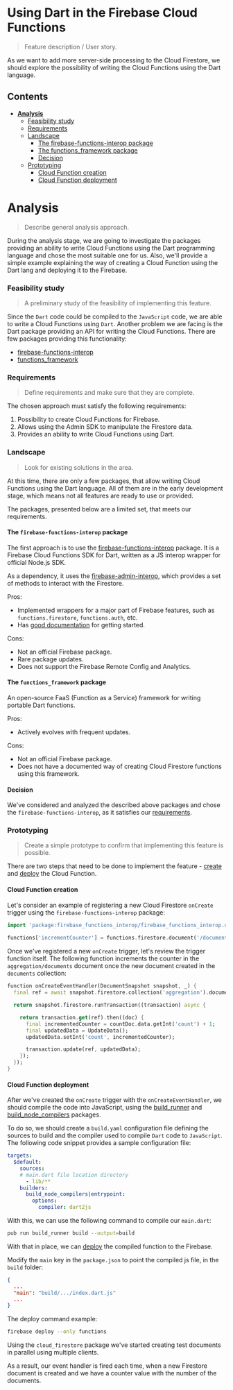 # Using Dart in the Firebase Cloud Functions 
> Feature description / User story.

As we want to add more server-side processing to the Cloud Firestore, we should explore the possibility of writing the Cloud Functions using the Dart language.

## Contents

- [**Analysis**](#analysis)
    - [Feasibility study](#feasibility-study)
    - [Requirements](#requirements)
    - [Landscape](#landscape)
      - [The firebase-functions-interop package](#the-firebase-functions-interop-package)
      - [The functions_framework package](#the-functions_framework-package)
      - [Decision](#decision)
    - [Prototyping](#prototyping)
      - [Cloud Function creation](#cloud-function-creation)
      - [Cloud Function deployment](#cloud-function-deployment)

# Analysis
> Describe general analysis approach.

During the analysis stage, we are going to investigate the packages providing an ability to write Cloud Functions using the Dart programming language and chose the most suitable one for us. Also, we'll provide a simple example explaining the way of creating a Cloud Function using the Dart lang and deploying it to the Firebase. 

### Feasibility study
> A preliminary study of the feasibility of implementing this feature.

Since the `Dart` code could be compiled to the `JavaScript` code, we are able to write a Cloud Functions using `Dart`. Another problem we are facing is the Dart package providing an API for writing the Cloud Functions. There are few packages providing this functionality: 

 - [firebase-functions-interop](https://pub.dev/packages/firebase_functions_interop)
 - [functions_framework](https://pub.dev/packages/functions_framework)

### Requirements
> Define requirements and make sure that they are complete.

The chosen approach must satisfy the following requirements:

1. Possibility to create Cloud Functions for Firebase.
2. Allows using the Admin SDK to manipulate the Firestore data.
3. Provides an ability to write Cloud Functions using Dart.

### Landscape
> Look for existing solutions in the area.

At this time, there are only a few packages, that allow writing Cloud Functions using the Dart language. All of them are in the early development stage, which means not all features are ready to use or provided.

The packages, presented below are a limited set, that meets our requirements.  

#### The `firebase-functions-interop` package

The first approach is to use the [firebase-functions-interop](https://pub.dev/packages/firebase_functions_interop) package. It is a Firebase Cloud Functions SDK for Dart, written as a JS interop wrapper for official Node.js SDK.

As a dependency, it uses the [firebase-admin-interop](https://github.com/pulyaevskiy/firebase-admin-interop), which provides a set of methods to interact with the Firestore. 

Pros:
 - Implemented wrappers for a major part of Firebase features, such as `functions.firestore`, `functions.auth`, etc.
 - Has [good documentation](https://pub.dev/documentation/firebase_functions_interop/latest) for getting started.

Cons:
 - Not an official Firebase package.
 - Rare package updates.
 - Does not support the Firebase Remote Config and Analytics.

#### The `functions_framework` package

An open-source FaaS (Function as a Service) framework for writing portable Dart functions.

Pros:
 - Actively evolves with frequent updates.

Cons:
 - Not an official Firebase package.
 - Does not have a documented way of creating Cloud Firestore functions using this framework.

#### Decision

We've considered and analyzed the described above packages and chose the `firebase-functions-interop`, as it satisfies our [requirements](#requirements).

### Prototyping
> Create a simple prototype to confirm that implementing this feature is possible.

There are two steps that need to be done to implement the feature - [create](#cloud-function-creation) and [deploy](#cloud-function-deployment) the Cloud Function.

#### Cloud Function creation

Let's consider an example of registering a new Cloud Firestore `onCreate` trigger using the `firebase-functions-interop` package: 

```dart
import 'package:firebase_functions_interop/firebase_functions_interop.dart';
    
functions['incrementCounter'] = functions.firestore.document('/documents/{documentId}').onCreate(onCreateEventHandler);
```

Once we've registered a new `onCreate` trigger, let's review the trigger function itself. The following function increments the counter in the `aggregation/documents` document once the new document created in the `documents` collection:

```dart
function onCreateEventHandler(DocumentSnapshot snapshot, _) {
  final ref = await snapshot.firestore.collection('aggregation').document('documents');

  return snapshot.firestore.runTransaction((transaction) async {

    return transaction.get(ref).then((doc) {      
      final incrementedCounter = countDoc.data.getInt('count') + 1;
      final updatedData = UpdateData();
      updatedData.setInt('count', incrementedCounter);

      transaction.update(ref, updatedData);
    });
  });
}
```

#### Cloud Function deployment
 
After we've created the `onCreate` trigger with the `onCreateEventHandler`, we should compile the code into JavaScript, using the [build_runner](https://pub.dev/packages/build_runner) and [build_node_compilers](https://pub.dev/packages/build_node_compilers) packages.

To do so, we should create a `build.yaml` configuration file defining the sources to build and the compiler used to compile `Dart` code to `JavaScript`. The following code snippet provides a sample configuration file:

```yaml
targets:
  $default:
    sources:
    # main.dart file location directory
      - lib/**
    builders:
      build_node_compilers|entrypoint:
        options:
          compiler: dart2js
```

With this, we can use the following command to compile our `main.dart`:

```bash
pub run build_runner build --output=build
```

With that in place, we can [deploy](https://firebase.google.com/docs/functions/get-started#deploy-functions-to-a-production-environment) the compiled function to the Firebase.

Modify the `main` key in the `package.json` to point the compiled js file, in the `build` folder:

```json
{
  ...
  "main": "build/.../index.dart.js"
  ...
}
```

The deploy command example:

```bash
firebase deploy --only functions
```

Using the `cloud_firestore` package we've started creating test documents in parallel using multiple clients.

As a result, our event handler is fired each time, when a new Firestore document is created and we have a counter value with the number of the documents. 
